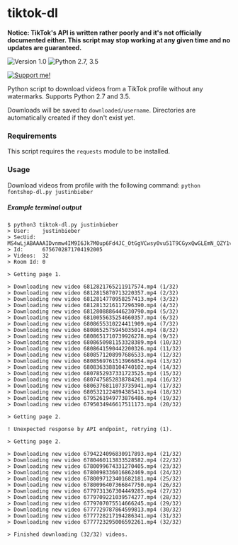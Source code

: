 # tiktok-dl

**Notice: TikTok's API is written rather poorly and it's not officially documented either. This script may stop working at any given time and no updates are guaranteed.**

![Version 1.0](https://img.shields.io/badge/Version-1.0-orange.svg)
![Python 2.7, 3.5](https://img.shields.io/badge/Python-2.7%2C%203.5%2B-3776ab.svg)

[![Support me!](https://www.buymeacoffee.com/assets/img/custom_images/yellow_img.png)](https://www.buymeacoffee.com/dvingerh)

Python script to download videos from a TikTok profile without any watermarks. Supports Python 2.7 and 3.5.

Downloads will be saved to `downloaded/username`. Directories are automatically created if they don't exist yet.

### Requirements

This script requires the `requests` module to be installed.

### Usage

Download videos from profile with the following command:
`python fontshop-dl.py justinbieber`

##### Example terminal output

```
$ python3 tiktok-dl.py justinbieber                                                   
> User:    justinbieber                                                               
> SecUid:  MS4wLjABAAAAIDvnmw4IM9I6Jk7M0up6Fd4JC_OtGgVCwsy0vu51T9CGyxQwGLEmN_QZY1v2TYY
> Id:      6756702871704192005                                                        
> Videos:  32                                                                         
> Room Id: 0                                                                          
                                                                                      
> Getting page 1.                                                                     
                                                                                      
> Downloading new video 6812821765211917574.mp4 (1/32)                                
> Downloading new video 6812815870713220357.mp4 (2/32)                                
> Downloading new video 6812814770958257413.mp4 (3/32)                                
> Downloading new video 6812813216117296390.mp4 (4/32)                                
> Downloading new video 6812808886446230790.mp4 (5/32)                                
> Downloading new video 6810055635254660357.mp4 (6/32)                                
> Downloading new video 6808655310224411909.mp4 (7/32)                                
> Downloading new video 6808652575945035014.mp4 (8/32)                                
> Downloading new video 6808651710739926278.mp4 (9/32)                                
> Downloading new video 6808650981153328389.mp4 (10/32)                               
> Downloading new video 6808641590442200326.mp4 (11/32)                               
> Downloading new video 6808571208997686533.mp4 (12/32)                               
> Downloading new video 6808569761513966854.mp4 (13/32)                               
> Downloading new video 6808363388104740102.mp4 (14/32)                               
> Downloading new video 6807852937331723525.mp4 (15/32)                               
> Downloading new video 6807475852838784261.mp4 (16/32)                               
> Downloading new video 6806376811073735941.mp4 (17/32)                               
> Downloading new video 6805321224894385413.mp4 (18/32)                               
> Downloading new video 6795261949773876486.mp4 (19/32)                               
> Downloading new video 6795034946617511173.mp4 (20/32)                               
                                                                                      
> Getting page 2.                                                                     
                                                                                      
! Unexpected response by API endpoint, retrying (1).                                  
                                                                                      
> Getting page 2.                                                                     
                                                                                      
> Downloading new video 6794224096830917893.mp4 (21/32)                               
> Downloading new video 6780460113833528582.mp4 (22/32)                               
> Downloading new video 6780099674331270405.mp4 (23/32)                               
> Downloading new video 6780098336016862469.mp4 (24/32)                               
> Downloading new video 6780097123401682181.mp4 (25/32)                               
> Downloading new video 6780096407366847750.mp4 (26/32)                               
> Downloading new video 6779731367304449285.mp4 (27/32)                               
> Downloading new video 6779709221039574277.mp4 (28/32)                               
> Downloading new video 6779707075514666245.mp4 (29/32)                               
> Downloading new video 6777729787864599813.mp4 (30/32)                               
> Downloading new video 6777728217194286341.mp4 (31/32)                               
> Downloading new video 6777723295006592261.mp4 (32/32)                               
                                                                                      
> Finished downloading (32/32) videos.                                                
```
